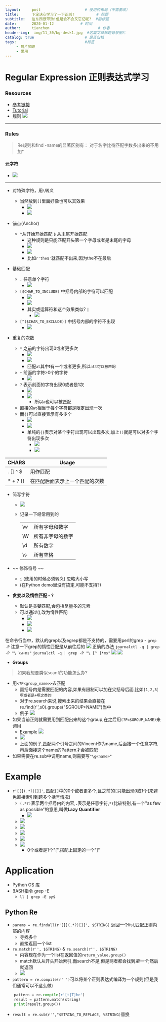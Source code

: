 ```yaml
---
layout:     post                    # 使用的布局（不需要改）
title:      下定决心学习了一下正则!          # 标题 
subtitle:   这东西很带劲!但是会不会又忘记呢?  #副标题
date:       2020-01-12            # 时间
author:     tianchen                      # 作者
header-img:  img/11_30/bg-desk1.jpg  #这篇文章标题背景图片  
catalog: true                       # 是否归档
tags:                               #标签
     - 碎片知识
     - 常用
---
```


# Regular Expression 正则表达式学习

### Resources
 
* [参考链接](https://github.com/ziishaned/learn-regex/blob/master/translations/README-cn.md)
* [Tutorial](https://regex101.com/r/dmRygT/1)
* 规则 ![](https://github.com/ziishaned/learn-regex/blob/master/img/regexp-cn.png?raw=true)

---

### Rules

> Re规则和find -name的显著区别有： 对于名字比待匹配字数多出来的不用加*

#### 元字符

* ![](https://github.com/A-suozhang/MyPicBed/raw/master/img/20191129104242.png)

---

* 对特殊字符，用```\```转义
  * 当然放到```[]```里面好像也可以其效果
    * ![](https://github.com/A-suozhang/MyPicBed/raw/master/img/20191129111007.png)
    * ![](https://github.com/A-suozhang/MyPicBed/raw/master/img/20191129111044.png)

* 锚点(Anchor)
  * ```^```从开始开始匹配  ```$``` 从末尾开始匹配 
    * 这种规则是只能匹配开头第一个字母或者是末尾的字母
    * ![](https://github.com/A-suozhang/MyPicBed/raw/master/img/20191129103922.png)
    * ![](https://github.com/A-suozhang/MyPicBed/raw/master/img/20191129104119.png)
    * 比如```r'the$'```就匹配不出来,因为the不在最后

* 基础匹配
  * ```.``` 任意单个字符  
      * ![](https://github.com/A-suozhang/MyPicBed/raw/master/img/20191129104354.png)
  * ```[$CHAR_TO_INCLUDE]``` 中括号内部的字符可以匹配
    * ![](https://github.com/A-suozhang/MyPicBed/raw/master/img/20191129104556.png)
    * ![](https://github.com/A-suozhang/MyPicBed/raw/master/img/20191129104624.png)
    * 其实或运算符和这个效果类似? ```|```
      * ![](https://github.com/A-suozhang/MyPicBed/raw/master/img/20191129110452.png)
  * ```[^($CHAR_TO_EXCLUDE)]``` 中括号内部的字符不出现
    * ![](https://github.com/A-suozhang/MyPicBed/raw/master/img/20191129104802.png)

* 重复的次数
  * ```*``` 之前的字符出现0或者更多次   
    * ![](https://github.com/A-suozhang/MyPicBed/raw/master/img/20191129105412.png)
    * ![](https://github.com/A-suozhang/MyPicBed/raw/master/img/20191129105858.png)
    * 匹配```at```其中t有一个或者更多,所以```att可以被匹配```
  * ```+``` 前面的字符>0个的字符 
    * ![](https://github.com/A-suozhang/MyPicBed/raw/master/img/20191129105650.png)
  * ```?``` 表示前面的字符出现0或者是1次
    * ![](https://github.com/A-suozhang/MyPicBed/raw/master/img/20191129105515.png)
    * ![](https://github.com/A-suozhang/MyPicBed/raw/master/img/20191129105553.png)
      * 所以```a```也可以被匹配
  * 直接的```at```相当于每个字符都是限定出现一次
  * 而```{}```可以直接表示有多少个
    * ![](https://github.com/A-suozhang/MyPicBed/raw/master/img/20191129105953.png)
    * ![](https://github.com/A-suozhang/MyPicBed/raw/master/img/20191129110023.png)
    * 单纯的```{}```表示对某个字符出现可以出现多次,加上```()```就是可以对多个字符出现多次
      * ![](https://github.com/A-suozhang/MyPicBed/raw/master/img/20191129110702.png)
      * ![](https://github.com/A-suozhang/MyPicBed/raw/master/img/20191129110752.png)

|CHARS| Usage|
|--|--|
|. [] ^ $|用作匹配|
|* + ? {}|在匹配后面表示上一个匹配的次数|

* 简写字符
  * ![](https://github.com/A-suozhang/MyPicBed/raw/master/img/20191129111231.png)
  * 记录一下经常用到的

    |||
    |--|--|
    |\w|所有字母和数字|
    |\W|所有非字母的数字|
    |\d|所有数字|
    |\s|所有空格|

* ~~ 修饰符号 ~~
  * ```i``` (使用的时候必须转义) 忽略大小写
  * (在Python demo里没有搞定,可能不支持?)

* **贪婪以及惰性匹配 - ?**
  * 默认是贪婪匹配,会包括尽量多的元素
  * 可以通过(),改为惰性匹配
    * ![](https://github.com/A-suozhang/MyPicBed/raw/master/img/20191129114137.png)
    * ![](https://github.com/A-suozhang/MyPicBed/raw/master/img/20191129114205.png)
    * ![](https://github.com/A-suozhang/MyPicBed/raw/master/img/20191129114248.png)

在命令行当中，默认的grep以及egrep都是不支持的，需要用perl的grep - `grep -P`
注意一下grep的惰性匹配是从前往后的
![](https://github.com/A-suozhang/MyPicBed/raw/master//img/20201218153945.png)
正确的办法
`journalctl -q | grep -P "\ \w+ms"`
`journalctl -q | grep -P "\ [^ ]*ms"`
![](https://github.com/A-suozhang/MyPicBed/raw/master//img/20201218153750.png)
![](https://github.com/A-suozhang/MyPicBed/raw/master//img/20201218153725.png)



* **Groups**

> 如果我想要类似scanf的功能怎么办?

* 用```<?P<group_name>>```去匹配
	* 圆括号内是需要匹配的内容,如果有限制可以加在尖括号后面,比如```[1,2,3]啊或者是+啊之类的``` 
	* 对于re.search来说,搜索出来的结果会直接在 re.find(r'',s0).groups("$GROUP+NAME")当中
	* 例子 ![](https://github.com/A-suozhang/MyPicBed/raw/master/img/20200112204616.png)
* 如果当前正则就需要用到匹配出来的这个group,在之后用```(?P=$GROUP_NAME)```来调用
	* Example ![](https://github.com/A-suozhang/MyPicBed/raw/master/img/20200112204907.png)
	* ![](https://github.com/A-suozhang/MyPicBed/raw/master/img/20200112205101.png)
	* 上面的例子,匹配两个引号之间的Vincent作为name,后面接一个任意字符,再后面接这个name的Pattern才会被匹配
* 如果需要在re.sub中调用name,则需要写```"\g<name>"```

# Example

* ```r'[[](.*?)[]]'```, 匹配```[]```中的0个或者更多个,且之前的```[```只能出现0或1个(来避免直接索引到跨多个括号情况)
  * ```(.*?)```表示两个括号内的内容,```.```表示是任意字符,```*?```比较特别,有一个"as few as possible"的意思,叫做**Lazy Quantifier**
    * ![](https://github.com/A-suozhang/MyPicBed/raw/master/img/20191129113240.png)
  * ![](https://github.com/A-suozhang/MyPicBed/raw/master/img/20191129112119.png)
  * ![](https://github.com/A-suozhang/MyPicBed/raw/master/img/20191129112137.png)
  * ![](https://github.com/A-suozhang/MyPicBed/raw/master/img/20191129112302.png)
  * ![](https://github.com/A-suozhang/MyPicBed/raw/master/img/20191129112429.png)
  * ![](https://github.com/A-suozhang/MyPicBed/raw/master/img/20191129112457.png)
    * 0个或者是1个"[",搭配上固定的一个"]"

# Application

* Python OS 库
* BASH指令 grep -E
  * ```ll | grep -E py$```

## Python Re


* ```params = re.findall(r'[[](.*?)[]]', $STRING)``` 返回一个list,匹配正则内部的内容
  * 寻找多个
  * 直接返回一个list
* ```re.match(r'', $STRING)``` & ```re.search(r'', $STRING)```
  * 内容现在作为一个list在返回值的```return_value.group()```
  * match默认从开头开始索引,而search不是,但是两者都会找到*第一个*,然后就返回
  * ![](https://github.com/A-suozhang/MyPicBed/raw/master/img/20191129120509.png)
* ```pattern = re.compile(r' ')```可以将某个正则表达式编译为一个规则(但是我们通常可以不这么做)

``` py
    pattern = re.compile(r'[t|T]he')
    result = pattern.match(string)
    print(result.group())
```
* ```result = re.sub(r'',"$STRING_TO_REPLACE, %STRING)```替换


